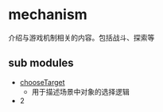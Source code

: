 # mechanism

介绍与游戏机制相关的内容。包括战斗、探索等

## sub modules

- [chooseTarget](./chooseTarget/readme.md)
    - 用于描述场景中对象的选择逻辑
- 2